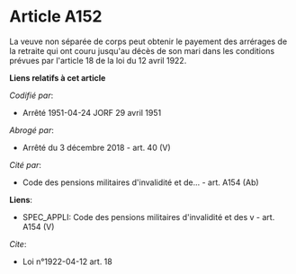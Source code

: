 # Article A152

La veuve non séparée de corps peut obtenir le payement des arrérages de la retraite qui ont couru jusqu'au décès de son mari
dans les conditions prévues par l'article 18 de la loi du 12 avril 1922.

**Liens relatifs à cet article**

_Codifié par_:

  - Arrêté 1951-04-24 JORF 29 avril 1951

_Abrogé par_:

  - Arrêté du 3 décembre 2018 - art. 40 (V)

_Cité par_:

  - Code des pensions militaires d'invalidité et de... - art. A154 (Ab)

**Liens**:

  - SPEC_APPLI: Code des pensions militaires d'invalidité et des v - art. A154 (V)

_Cite_:

  - Loi n°1922-04-12 art. 18
